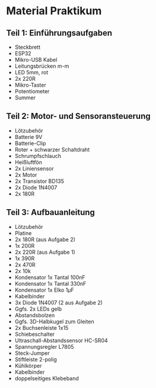 # Material Praktikum

## Teil 1: Einführungsaufgaben
-	Steckbrett
-	ESP32
-	Mikro-USB Kabel
-	Leitungsbrücken m-m
-	LED 5mm, rot
-	2x 220R
-	Mikro-Taster
-	Potentiometer
-	Summer
## Teil 2: Motor- und Sensoransteuerung
-	Lötzubehör
-	Batterie 9V
-	Batterie-Clip
-	Roter + schwarzer Schaltdraht
-	Schrumpfschlauch
-	Heißluftfön
-	2x Liniensensor
-	2x Motor
-	2x Transistor BD135
-	2x Diode 1N4007
-	2x 180R
## Teil 3: Aufbauanleitung
-	Lötzubehör
-	Platine
-	2x 180R (aus Aufgabe 2)
-	1x 200R
-	2x 220R (aus Aufgabe 1)
-	1x 390R
-	2x 470R
-	2x 10k
-	Kondensator 1x Tantal 100nF
-	Kondensator 1x Tantal 330nF
-	Kondensator 1x Elko 1µF
-	Kabelbinder
-	3x Diode 1N4007 (2 aus Aufgabe 2)
-	Ggfs. 2x LEDs gelb
-	Abstandsbolzen
-	Ggfs. 3D-Halbkugel zum Gleiten
-	2x Buchsenleiste 1x15
-	Schiebeschalter
-	Ultraschall-Abstandssensor HC-SR04
-	Spannungsregler L7805
-	Steck-Jumper
-	Stiftleiste 2-polig
-	Kühlkörper
-	Kabelbinder
-	doppelseitiges Klebeband

